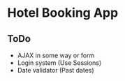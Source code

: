 # Hotel Booking App


## ToDo

- AJAX in some way or form
- Login system (Use Sessions)
- Date validator (Past dates)